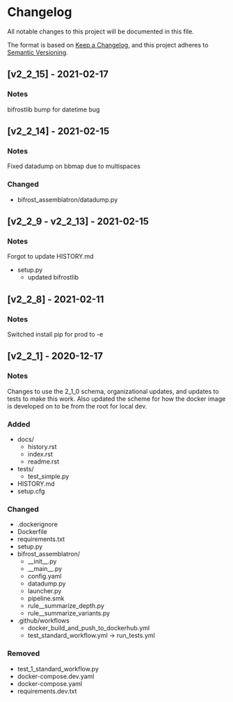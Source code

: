 # Changelog
All notable changes to this project will be documented in this file.

The format is based on [Keep a Changelog](https://keepachangelog.com/en/1.0.0/),
and this project adheres to [Semantic Versioning](https://semver.org/spec/v2.0.0.html).
## [v2_2_15] - 2021-02-17
### Notes
bifrostlib bump for datetime bug

## [v2_2_14] - 2021-02-15
### Notes
Fixed datadump on bbmap due to multispaces
### Changed
- bifrost_assemblatron/datadump.py
  

## [v2_2_9 - v2_2_13] - 2021-02-15
### Notes
Forgot to update HISTORY.md

- setup.py 
  - updated bifrostlib

## [v2_2_8] - 2021-02-11
### Notes
Switched install pip for prod to -e

## [v2_2_1] - 2020-12-17
### Notes
Changes to use the 2_1_0 schema, organizational updates, and updates to tests to make this work. Also updated the scheme for how the docker image is developed on to be from the root for local dev.

### Added
- docs/
  - history.rst
  - index.rst
  - readme.rst
- tests/
  - test_simple.py
- HISTORY.md
- setup.cfg

### Changed
- .dockerignore
- Dockerfile
- requirements.txt
- setup.py
- bifrost_assemblatron/
  - \_\_init\_\_.py
  - \_\_main\_\_.py
  - config.yaml
  - datadump.py
  - launcher.py
  - pipeline.smk
  - rule__summarize_depth.py
  - rule__summarize_variants.py
- .github/workflows
  - docker_build_and_push_to_dockerhub.yml
  - test_standard_workflow.yml -> run_tests.yml

### Removed
- test_1_standard_workflow.py
- docker-compose.dev.yaml
- docker-compose.yaml
- requirements.dev.txt